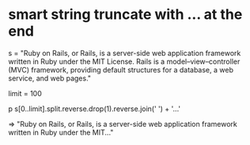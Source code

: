 # smart string truncate with ... at the end

s = "Ruby on Rails, or Rails, is a server-side web application framework written in Ruby under the MIT License. Rails is a model–view–controller (MVC) framework, providing default structures for a database, a web service, and web pages."

limit = 100

p s[0..limit].split.reverse.drop(1).reverse.join(' ') + '...'

 => "Ruby on Rails, or Rails, is a server-side web application framework written in Ruby under the MIT..."
